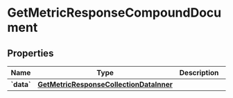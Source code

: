 
# GetMetricResponseCompoundDocument

## Properties
| Name | Type | Description | Notes |
| ------------ | ------------- | ------------- | ------------- |
| **&#x60;data&#x60;** | [**GetMetricResponseCollectionDataInner**](GetMetricResponseCollectionDataInner.md) |  |  |



